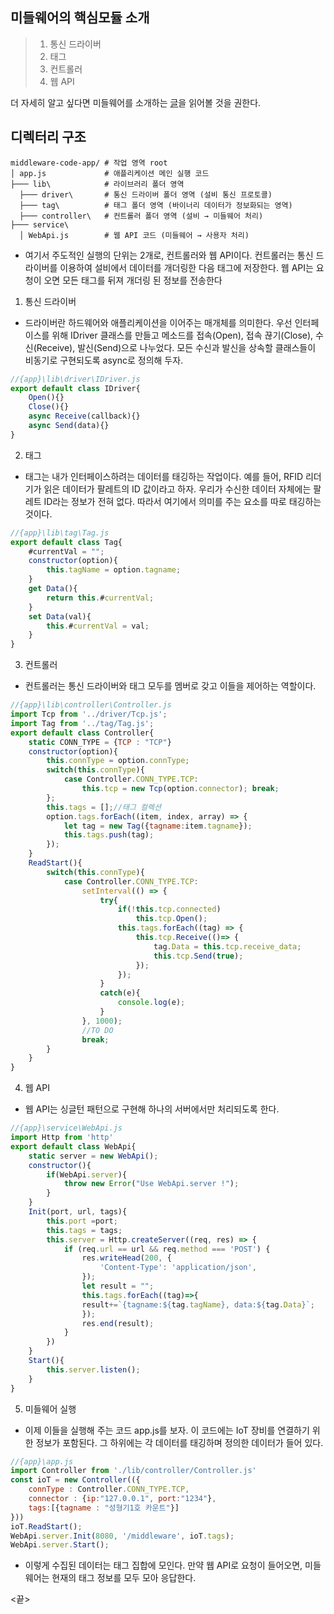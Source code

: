 ## 미들웨어의 핵심모듈 소개 
> 1) 통신 드라이버 
> 2) 태그 
> 3) 컨트롤러 
> 4) 웹 API

더 자세히 알고 싶다면 미들웨어를 소개하는 [글](https://yozm.wishket.com/magazine/detail/2606/)을 읽어볼 것을 권한다.

## 디렉터리 구조
```text
middleware-code-app/ # 작업 영역 root
│ app.js             # 애플리케이션 메인 실행 코드
├─── lib\            # 라이브러리 폴더 영역
  ├─── driver\       # 통신 드라이버 폴더 영역 (설비 통신 프로토콜)
  ├─── tag\          # 태그 폴더 영역 (바이너리 데이터가 정보화되는 영역)
  ├─── controller\   # 컨트롤러 폴더 영역 (설비 → 미들웨어 처리)
├─── service\
  │ WebApi.js        # 웹 API 코드 (미들웨어 → 사용자 처리)
```
* 여기서 주도적인 실행의 단위는 2개로, 컨트롤러와 웹 API이다. 컨트롤러는 통신 드라이버를 이용하여 설비에서 데이터를 개더링한 다음 태그에 저장한다. 웹 API는 요청이 오면 모든 태그를 뒤져 개더링 된 정보를 전송한다

1) 통신 드라이버
* 드라이버란 하드웨어와 애플리케이션을 이어주는 매개체를 의미한다. 우선 인터페이스를 위해 IDriver 클래스를 만들고 메소드를 접속(Open), 접속 끊기(Close), 수신(Receive), 발신(Send)으로 나누었다. 모든 수신과 발신을 상속할 클래스들이 비동기로 구현되도록 async로 정의해 두자.
```javascript
//{app}\lib\driver\IDriver.js
export default class IDriver{
    Open(){}
    Close(){}
    async Receive(callback){}
    async Send(data){}
}
```
2) 태그
* 태그는 내가 인터페이스하려는 데이터를 태깅하는 작업이다. 예를 들어, RFID 리더기가 읽은 데이터가 팔레트의 ID 값이라고 하자. 우리가 수신한 데이터 자체에는 팔레트 ID라는 정보가 전혀 없다. 따라서 여기에서 의미를 주는 요소를 따로 태깅하는 것이다.
```javascript
//{app}\lib\tag\Tag.js
export default class Tag{
    #currentVal = "";
    constructor(option){
        this.tagName = option.tagname;
    }
    get Data(){
        return this.#currentVal;
    }
    set Data(val){
        this.#currentVal = val;
    }
}
```
3) 컨트롤러
* 컨트롤러는 통신 드라이버와 태그 모두를 멤버로 갖고 이들을 제어하는 역할이다.
```javascript
//{app}\lib\controller\Controller.js
import Tcp from '../driver/Tcp.js';
import Tag from '../tag/Tag.js';
export default class Controller{
    static CONN_TYPE = {TCP : "TCP"}
    constructor(option){
        this.connType = option.connType;
        switch(this.connType){
            case Controller.CONN_TYPE.TCP:
                this.tcp = new Tcp(option.connector); break;
        };       
        this.tags = [];//태그 컬렉션
        option.tags.forEach((item, index, array) => {
            let tag = new Tag({tagname:item.tagname});
            this.tags.push(tag);
        });
    }
    ReadStart(){
        switch(this.connType){
            case Controller.CONN_TYPE.TCP:
                setInterval(() => {
                    try{
                        if(!this.tcp.connected)
                            this.tcp.Open();
                        this.tags.forEach((tag) => {
                            this.tcp.Receive(()=> {
                                tag.Data = this.tcp.receive_data;
                                this.tcp.Send(true);
                            });
                        });
                    }
                    catch(e){
                        console.log(e);
                    }
                }, 1000);
                //TO DO
                break;
        }
    }
}
```
4) 웹 API
* 웹 API는 싱글턴 패턴으로 구현해 하나의 서버에서만 처리되도록 한다.
```javascript
//{app}\service\WebApi.js
import Http from 'http'
export default class WebApi{
    static server = new WebApi();
    constructor(){
        if(WebApi.server){
            throw new Error("Use WebApi.server !");
        }
    }
    Init(port, url, tags){
        this.port =port;
        this.tags = tags;
        this.server = Http.createServer((req, res) => {
            if (req.url == url && req.method === 'POST') {
                res.writeHead(200, {
                    'Content-Type': 'application/json',
                });
                let result = "";
                this.tags.forEach((tag)=>{
       			result+=`{tagname:${tag.tagName}, data:${tag.Data}`;
                });
                res.end(result);
            }
        })
    }
    Start(){
        this.server.listen();
    }
}
```
5) 미들웨어 실행
* 이제 이들을 실행해 주는 코드 app.js를 보자. 이 코드에는 IoT 장비를 연결하기 위한 정보가 포함된다. 그 하위에는 각 데이터를 태깅하며 정의한 데이터가 들어 있다.
```javascript
//{app}\app.js
import Controller from './lib/controller/Controller.js'
const ioT = new Controller(({
    connType : Controller.CONN_TYPE.TCP,
    connector : {ip:"127.0.0.1", port:"1234"},
    tags:[{tagname : "성형기1호 카운트"}]
}))
ioT.ReadStart();
WebApi.server.Init(8080, '/middleware', ioT.tags);
WebApi.server.Start();
```
* 이렇게 수집된 데이터는 태그 집합에 모인다. 만약 웹 API로 요청이 들어오면, 미들웨어는 현재의 태그 정보를 모두 모아 응답한다. 

<끝>

